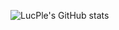 ![LucPle's GitHub stats](https://github-readme-stats.vercel.app/api?username=lucple&theme=radical&show_icons=true&count_private=true)
